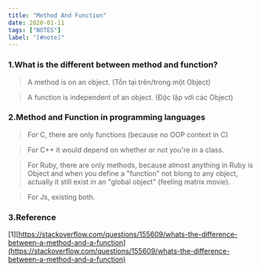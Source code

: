 ```yaml
---
title: "Method And Function"
date: 2020-01-11
tags: ["NOTES"]
label: "[#note]"
---
```


### 1.What is the different between method and function?

> A method is on an object. (Tồn tại trên/trong một Object)

> A function is independent of an object. (Độc lập với các Object)

### 2.Method and Function in programming languages

> For C, there are only functions (because no OOP context in C)

> For C++ it would depend on whether or not you're in a class.

> For Ruby, there are only methods, because almost anything in Ruby is Object and when you define a "function" not blong to any object, actually it still exist in an "global object" (feeling matrix movie).

> For Js, existing both.

### 3.Reference

[1][https://stackoverflow.com/questions/155609/whats-the-difference-between-a-method-and-a-function](https://stackoverflow.com/questions/155609/whats-the-difference-between-a-method-and-a-function)
